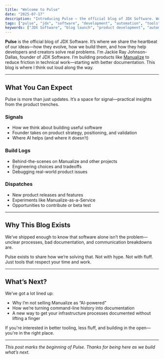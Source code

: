 ```yaml
---
title: "Welcome to Pulse"
date: "2025-07-17"
description: "Introducing Pulse — the official blog of JDX Software. We'll share product insights, lessons learned, and behind-the-scenes updates as we build better tools for real-world creators and developers."
tags: ["pulse", "jdx", "software", "development", "automation", "tools", "announcement"]
keywords: ["JDX Software", "blog launch", "product development", "automation", "developer tools", "founder blog"]
---
```


**Pulse** is the official blog of JDX Software. It’s where we share the heartbeat of our ideas—how they evolve, how we build them, and how they help developers and creators solve real problems.
I'm Jackie Ray Johnson-Dallas, founder of JDX Software. I’m building products like [Manualize](https://manualize.app) to reduce friction in technical work—starting with better documentation. This blog is where I think out loud along the way.

---

## What You Can Expect

Pulse is more than just updates. It’s a space for signal—practical insights from the product trenches.

### Signals

* How we think about building useful software
* Founder takes on product strategy, positioning, and validation
* Where AI helps (and where it doesn’t)

### Build Logs

* Behind-the-scenes on Manualize and other projects
* Engineering choices and tradeoffs
* Debugging real-world product issues

### Dispatches

* New product releases and features
* Experiments like Manualize-as-a-Service
* Opportunities to contribute or beta test

---

## Why This Blog Exists

We’ve shipped enough to know that software alone isn’t the problem—unclear processes, bad documentation, and communication breakdowns are.

Pulse exists to share how we’re solving that. Not with hype. Not with fluff. Just tools that respect your time and work.

---

## What’s Next?

We’ve got a lot lined up:

* Why I’m not selling Manualize as “AI-powered”
* How we’re turning command-line history into documentation
* A new way to get your infrastructure processes documented without lifting a finger

If you're interested in better tooling, less fluff, and building in the open—you're in the right place.

---

*This post marks the beginning of Pulse. Thanks for being here as we build what’s next.*
